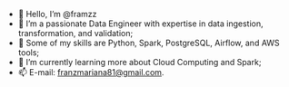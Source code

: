 - 👋 Hello, I’m @framzz
- 👀 I’m a passionate Data Engineer with expertise in data ingestion, transformation, and validation;
- 📖 Some of my skills are Python, Spark, PostgreSQL, Airflow, and AWS tools;
- 🌱 I’m currently learning more about Cloud Computing and Spark;
- 📫 E-mail: franzmariana81@gmail.com.
